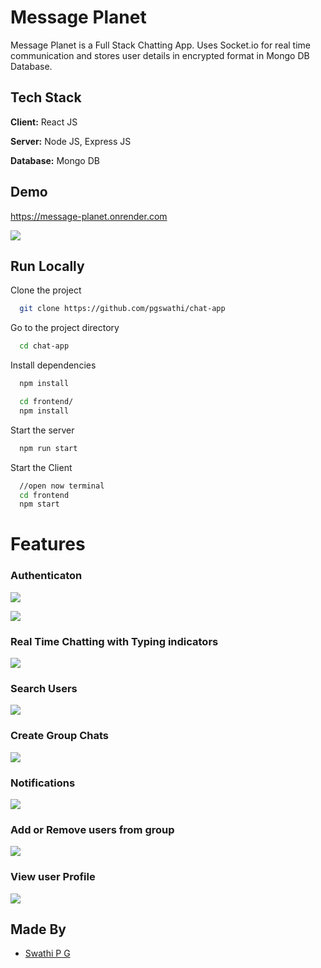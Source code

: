 
# Message Planet

Message Planet is a Full Stack Chatting App.
Uses Socket.io for real time communication and stores user details in encrypted format in Mongo DB Database.
## Tech Stack

**Client:** React JS

**Server:** Node JS, Express JS

**Database:** Mongo DB
  
## Demo
https://message-planet.onrender.com

![](https://github.com/pgswathi/chat-app/blob/main/screenshots/notification.PNG)
## Run Locally

Clone the project

```bash
  git clone https://github.com/pgswathi/chat-app
```

Go to the project directory

```bash
  cd chat-app
```

Install dependencies

```bash
  npm install
```

```bash
  cd frontend/
  npm install
```

Start the server

```bash
  npm run start
```
Start the Client

```bash
  //open now terminal
  cd frontend
  npm start
```

  
# Features

### Authenticaton
![](https://github.com/pgswathi/chat-app/blob/main/screenshots/login.PNG)

![](https://github.com/pgswathi/chat-app/blob/main/screenshots/signup.PNG)
### Real Time Chatting with Typing indicators
![](https://github.com/pgswathi/chat-app/blob/main/screenshots/real-time.PNG)
### Search Users
![](https://github.com/pgswathi/chat-app/blob/main/screenshots/search.PNG)
### Create Group Chats
![](https://github.com/pgswathi/chat-app/blob/main/screenshots/create%20group.PNG)
### Notifications 
![](https://github.com/pgswathi/chat-app/blob/main/screenshots/notification.PNG)
### Add or Remove users from group
![](https://github.com/pgswathi/chat-app/blob/main/screenshots/update%20%26%20leave%20group.PNG)
### View user Profile
![](https://github.com/pgswathi/chat-app/blob/main/screenshots/profile.PNG)
## Made By

- [Swathi P G](https://github.com/pgswathi)

  
